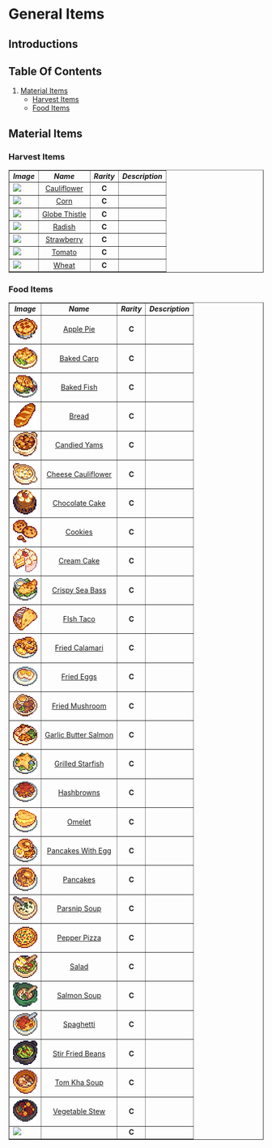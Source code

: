 # General Items

## Introductions

## Table Of Contents
1. <a href="#material-items">Material Items</a>
    * <a href="#harvest-items">Harvest Items</a>
    * <a href="#food-items">Food Items</a>

## Material Items

### Harvest Items

<div align="left">
<table border="1">
   <tr>
      <td><b><i><div align="center">  Image  </div></i></b></td>
      <td><b><i><div align="center">  Name  </div></i></b></td>
      <td><b><i><div align="center">  Rarity  </div></i></b></td>
      <td><b><i><div align="center">  Description  </div></i></b></td>
   </tr>

   
   <tr>
      <td><a id="cauliflower"><img src="../Items-Images/Food-Items/Cauliflower.png"></a></td>
      <td><div align="center"><a href="./Food-Items-Codes/Cauliflower.md"> Cauliflower </a></div></td>
      <td><b><div align="center"> C </div></b></td>
      <td></td>
   </tr>
   <tr>
      <td><a id="corn"><img src="../Items-Images/Food-Items/Corn.png"></td>
      <td><div align="center"><a href="./Food-Items-Codes/Corn.md"> Corn </a></div></td>
      <td><b><div align="center"> C </div></b></td>
      <td></td>
   </tr>
   <tr>
      <td><a id="globe-thistle"><img src="../Items-Images/Food-Items/Globe-Thistle.png"></td>
      <td><div align="center"><a href="./Food-Items-Codes/Globe-Thistle.md"> Globe Thistle </a></div></td>
      <td><b><div align="center"> C </div></b></td>
      <td></td>
   </tr> 
   <tr>
      <td><a id="radish"><img src="../Items-Images/Food-Items/Radish.png"></td>
      <td><div align="center"><a href="./Food-Items-Codes/Radish.md"> Radish </a></div></td>
      <td><b><div align="center"> C </div></b></td>
      <td></td>
   </tr>
   <tr>
      <td><a id="strawberry"><img src="../Items-Images/Food-Items/Strawberry.png"></td>
      <td><div align="center"><a href="./Food-Items-Codes/Strawberry.md"> Strawberry </a></div></td>
      <td><div align="center"><b><div align="center"> C </div></b></td>
      <td></td>
   </tr>
   <tr>
      <td><a id="tomato"><img src="../Items-Images/Food-Items/Tomato.png"></a></td>
      <td><div align="center"><a href="./Food-Items-Codes/Tomato.md"> Tomato </a></div></td>
      <td><b><div align="center"> C </div></b></td>
      <td></td>
   </tr>
   <tr>
      <td><a id="wheat"><img src="../Items-Images/Food-Items/Wheat.png"></td>
      <td><div align="center"><a href="./Food-Items-Codes/Wheat.md"> Wheat </a></div></td>
      <td><b><div align="center"> C </div></b></td>
      <td></td>
   </tr>
</table>
</div>
         
### Food Items

<div align="left">
<table border="1">
   <tr>
      <td><b><i><div align="center">  Image  </div></i></b></td>
      <td><b><i><div align="center">  Name  </div></i></b></td>
      <td><b><i><div align="center">  Rarity  </div></i></b></td>
      <td><b><i><div align="center">  Description  </div></i></b></td>
   </tr>

   
   <tr>
      <td><a id="apple-pie"><img src="../Items-Images/Food-Items/Apple-Pie.png"></a></td>
      <td><div align="center"><a href="./Food-Items-Codes/Apple-Pie.md"> Apple Pie </a></div></td>
      <td><b><div align="center"> C </div></b></td>
      <td></td>
   </tr>
   <tr>
      <td><a id="baked-carp"><img src="../Items-Images/Food-Items/Baked-Carp.png"></td>
      <td><div align="center"><a href="./Food-Items-Codes/Baked-Carp.md"> Baked Carp </a></div></td>
      <td><b><div align="center"> C </div></b></td>
      <td></td>
   </tr>
   <tr>
      <td><a id="baked-fish"><img src="../Items-Images/Food-Items/Baked-Fish.png"></td>
      <td><div align="center"><a href="./Food-Items-Codes/Baked-Fish.md"> Baked Fish </a></div></td>
      <td><b><div align="center"> C </div></b></td>
      <td></td>
   </tr> 
   <tr>
      <td><a id="bread"><img src="../Items-Images/Food-Items/Bread.png"></td>
      <td><div align="center"><a href="./Food-Items-Codes/Bread.md"> Bread </a></div></td>
      <td><b><div align="center"> C </div></b></td>
      <td></td>
   </tr>
   <tr>
      <td><a id="candied-yams"><img src="../Items-Images/Food-Items/Candied-Yams.png"></td>
      <td><div align="center"><a href="./Food-Items-Codes/Candied-Yams.md"> Candied Yams </a></div></td>
      <td><div align="center"><b><div align="center"> C </div></b></td>
      <td></td>
   </tr>
   <tr>
      <td><a id="cheese-cauliflower"><img src="../Items-Images/Food-Items/Cheese-Cauliflower.png"></a></td>
      <td><div align="center"><a href="./Food-Items-Codes/Cheese-Cauliflower.md"> Cheese Cauliflower </a></div></td>
      <td><b><div align="center"> C </div></b></td>
      <td></td>
   </tr>
   <tr>
      <td><a id="chocolate-cake"><img src="../Items-Images/Food-Items/Chocolate-Cake.png"></td>
      <td><div align="center"><a href="./Food-Items-Codes/Chocolate-Cake.md"> Chocolate Cake </a></div></td>
      <td><b><div align="center"> C </div></b></td>
      <td></td>
   </tr>
   <tr>
      <td><a id="cookies"><img src="../Items-Images/Food-Items/Cookies.png"></td>
      <td><div align="center"><a href="./Food-Items-Codes/Cookies.md"> Cookies </a></div></td>
      <td><b><div align="center"> C </div></b></td>
      <td></td>
   </tr> 
   <tr>
      <td><a id="cream-cake"><img src="../Items-Images/Food-Items/Cream-Cake.png"></td>
      <td><div align="center"><a href="./Food-Items-Codes/Cream-Cake.md"> Cream Cake </a></div></td>
      <td><b><div align="center"> C </div></b></td>
      <td></td>
   </tr>
   <tr>
      <td><a id="crispy-sea-bass"><img src="../Items-Images/Food-Items/Crispy-Sea-Bass.png"></a></td>
      <td><div align="center"><a href="./Food-Items-Codes/Crispy-Sea-Bass.md"> Crispy Sea Bass </a></div></td>
      <td><b><div align="center"> C </div></b></td>
      <td></td>
   </tr>
   <tr>
      <td><a id="fish-taco"><img src="../Items-Images/Food-Items/Fish-Taco.png"></a></td>
      <td><div align="center"><a href="./Food-Items-Codes/Fish-Taco.md"> FIsh Taco </a></div></td>
      <td><b><div align="center"> C </div></b></td>
      <td></td>
   </tr>
   <tr>
      <td><a id="fried-calamari"><img src="../Items-Images/Food-Items/Fried-Calamari.png"></a></td>
      <td><div align="center"><a href="./Food-Items-Codes/Fried-Calamari.md"> Fried Calamari </a></div></td>
      <td><b><div align="center"> C </div></b></td>
      <td></td>
   </tr>        
   <tr>
      <td><a id="fried-eggs"><img src="../Items-Images/Food-Items/Fried-Eggs.png"></a></td>
      <td><div align="center"><a href="./Food-Items-Codes/Fried-Eggs.md"> Fried Eggs </a></div></td>
      <td><b><div align="center"> C </div></b></td>
      <td></td>
   </tr>
   <tr>
      <td><a id="fried-mushroom"><img src="../Items-Images/Food-Items/Fried-Mushroom.png"></a></td>
      <td><div align="center"><a href="./Food-Items-Codes/Fried-Mushroom.md"> Fried Mushroom </a></div></td>
      <td><b><div align="center"> C </div></b></td>
      <td></td>
   </tr>
   <tr>
      <td><a id="garlic-butter-salmon"><img src="../Items-Images/Food-Items/Garlic-Butter-Salmon.png"></a></td>
      <td><div align="center"><a href="./Food-Items-Codes/Garlic-Butter-Salmon.md"> Garlic Butter Salmon </a></div></td>
      <td><b><div align="center"> C </div></b></td>
      <td></td>
   </tr>
   <tr>
      <td><a id="grilled-starfish"><img src="../Items-Images/Food-Items/Grilled-Starfish.png"></a></td>
      <td><div align="center"><a href="./Food-Items-Codes/Grilled-Starfish.md"> Grilled Starfish </a></div></td>
      <td><b><div align="center"> C </div></b></td>
      <td></td>
   </tr>

   
   <tr>
      <td><a id="hashbrowns"><img src="../Items-Images/Food-Items/Hashbrowns.png"></a></td>
      <td><div align="center"><a href="./Food-Items-Codes/Hashbrowns.md"> Hashbrowns </a></div></td>
      <td><b><div align="center"> C </div></b></td>
      <td></td>
   </tr>
   <tr>
      <td><a id="omelet"><img src="../Items-Images/Food-Items/Omelet.png"></a></td>
      <td><div align="center"><a href="./Food-Items-Codes/Omelet.md"> Omelet </a></div></td>
      <td><b><div align="center"> C </div></b></td>
      <td></td>
   </tr>
   <tr>
      <td><a id="pancakes-with-egg"><img src="../Items-Images/Food-Items/Pancakes-With-Egg.png"></a></td>
      <td><div align="center"><a href="./Food-Items-Codes/Pancakes-With-Egg.md"> Pancakes With Egg </a></div></td>
      <td><b><div align="center"> C </div></b></td>
      <td></td>
   </tr>
   <tr>
      <td><a id="pancakes"><img src="../Items-Images/Food-Items/Pancakes.png"></a></td>
      <td><div align="center"><a href="./Food-Items-Codes/Pancakes.md"> Pancakes </a></div></td>
      <td><b><div align="center"> C </div></b></td>
      <td></td>
   </tr>
   <tr>
      <td><a id="parsnip-soup"><img src="../Items-Images/Food-Items/Parsnip-Soup.png"></a></td>
      <td><div align="center"><a href="./Food-Items-Codes/Parsnip-Soup.md"> Parsnip Soup </a></div></td>
      <td><b><div align="center"> C </div></b></td>
      <td></td>
   </tr>
   <tr>
      <td><a id="pepper-pizza"><img src="../Items-Images/Food-Items/Pepper-Pizza.png"></a></td>
      <td><div align="center"><a href="./Food-Items-Codes/Pepper-Pizza.md"> Pepper Pizza </a></div></td>
      <td><b><div align="center"> C </div></b></td>
      <td></td>
   </tr>
   <tr>
      <td><a id="salad"><img src="../Items-Images/Food-Items/Salad.png"></a></td>
      <td><div align="center"><a href="./Food-Items-Codes/Salad.md"> Salad </a></div></td>
      <td><b><div align="center"> C </div></b></td>
      <td></td>
   </tr>
   <tr>
      <td><a id="salmon-soup"><img src="../Items-Images/Food-Items/Salmon-Soup.png"></a></td>
      <td><div align="center"><a href="./Food-Items-Codes/Salmon-Soup.md"> Salmon Soup </a></div></td>
      <td><b><div align="center"> C </div></b></td>
      <td></td>
   </tr>
   <tr>
      <td><a id="spaghetti"><img src="../Items-Images/Food-Items/Spaghetti.png"></a></td>
      <td><div align="center"><a href="./Food-Items-Codes/Spaghetti.md"> Spaghetti </a></div></td>
      <td><b><div align="center"> C </div></b></td>
      <td></td>
   </tr>
   <tr>
      <td><a id="stir-fried-bBeans"><img src="../Items-Images/Food-Items/Stir-Fried-Beans.png"></a></td>
      <td><div align="center"><a href="./Food-Items-Codes/Stir-Fried-Beans.md"> Stir Fried Beans </a></div></td>
      <td><b><div align="center"> C </div></b></td>
      <td></td>
   </tr>
   <tr>
      <td><a id="tom-kha-soup"><img src="../Items-Images/Food-Items/Tom-Kha-Soup.png"></a></td>
      <td><div align="center"><a href="./Food-Items-Codes/Tom-Kha-Soup.md"> Tom Kha Soup </a></div></td>
      <td><b><div align="center"> C </div></b></td>
      <td></td>
   </tr>
   <tr>
      <td><a id="vegetable-stew"><img src="../Items-Images/Food-Items/Vegetable-Stew.png"></a></td>
      <td><div align="center"><a href="./Food-Items-Codes/Vegetable-Stew.md"> Vegetable Stew </a></div></td>
      <td><b><div align="center"> C </div></b></td>
      <td></td>
   </tr>
   
   <tr>
      <td><a id=""><img src="../Items-Images/Food-Items/.png"></a></td>
      <td><div align="center"><a href="./Food-Items-Codes/.md">  </a></div></td>
      <td><b><div align="center"> C </div></b></td>
      <td></td>
   </tr>
</table>
</div>
